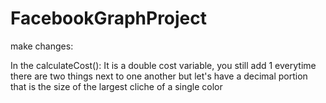 # FacebookGraphProject


make changes:

In the calculateCost():
    It is a double cost variable, you still add 1 everytime there are two things next to one another 
    but let's have a decimal portion that is the size of the largest cliche of a single color
